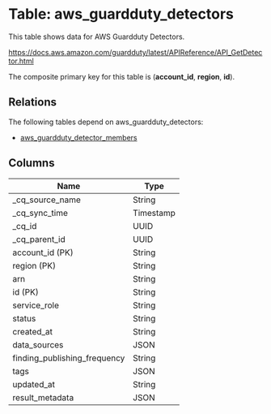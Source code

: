 # Table: aws_guardduty_detectors

This table shows data for AWS Guardduty Detectors.

https://docs.aws.amazon.com/guardduty/latest/APIReference/API_GetDetector.html

The composite primary key for this table is (**account_id**, **region**, **id**).

## Relations

The following tables depend on aws_guardduty_detectors:
  - [aws_guardduty_detector_members](aws_guardduty_detector_members)

## Columns

| Name          | Type          |
| ------------- | ------------- |
|_cq_source_name|String|
|_cq_sync_time|Timestamp|
|_cq_id|UUID|
|_cq_parent_id|UUID|
|account_id (PK)|String|
|region (PK)|String|
|arn|String|
|id (PK)|String|
|service_role|String|
|status|String|
|created_at|String|
|data_sources|JSON|
|finding_publishing_frequency|String|
|tags|JSON|
|updated_at|String|
|result_metadata|JSON|